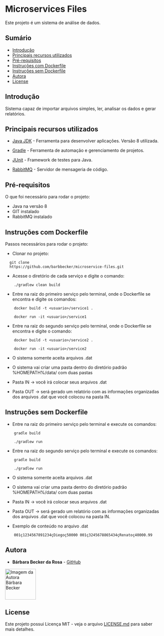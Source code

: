 # Microservices Files

Este projeto é um sistema de análise de dados.

## Sumário

  - [Introdução](#introdu%C3%A7%C3%A3o)
  - [Principais recursos utilizados](#principais-recursos-utilizados)
  - [Pré-requisitos](#pr%C3%A9-requisitos)
  - [Instruções com Dockerfile](#instala%C3%A7%C3%A3o)
  - [Instruções sem Dockerfile](#instala%C3%A7%C3%A3o)
  - [Autora](#autora)
  - [License](#license)

## Introdução

Sistema capaz de importar arquivos simples, ler, analisar os dados e gerar relatórios.

## Principais recursos utilizados

* [Java JDK](https://www.oracle.com/technetwork/java/javase/downloads/jdk8-downloads-2133151.html) - Ferramenta para desenvolver aplicações. Versão 8 utilizada.

* [Gradle](https://gradle.org/) - Ferramenta de automação e gerenciamento de projetos.

* [JUnit](https://junit.org/junit5/) - Framework de testes para Java.

* [RabbitMQ](https://www.rabbitmq.com/) - Servidor de mensageria de código.


## Pré-requisitos

O que foi necessário para rodar o projeto: 

- Java na versão 8
- GIT instalado
- RabbitMQ instalado

## Instruções com Dockerfile

Passos necessários para rodar o projeto: 

- Clonar no projeto: 
```
  git clone 
  https://github.com/barbbecker/microservice-files.git
```

- Acesse o diretório de cada serviço e digite o comando:

```
    ./gradlew clean build
```

- Entre na raiz do primeiro serviço pelo terminal, onde o Dockerfile se encontra e digite os comandos:

```
    docker build -t <usuario>/service1 .
```

```
    docker run -it <usuario>/service1
```

- Entre na raiz do segundo serviço pelo terminal, onde o Dockerfile se encontra e digite o comando:

```
    docker build -t <usuario>/service2 .
```

```
    docker run -it <usuario>/service2
```


- O sistema somente aceita arquivos .dat

- O sistema vai criar uma pasta dentro do diretório padrão %HOMEPATH%/data/ com duas pastas

- Pasta IN -> você irá colocar seus arquivos .dat

- Pasta OUT -> será gerado um relatório com as informações organizadas dos arquivos .dat que você colocou na pasta IN.


## Instruções sem Dockerfile

- Entre na raiz do primeiro serviço pelo terminal e execute os comandos:

```
    gradle build
```

```
    ./gradlew run
```

- Entre na raiz do segundo serviço pelo terminal e execute os comandos:

```
    gradle build
```

```
    ./gradlew run
```

- O sistema somente aceita arquivos .dat

- O sistema vai criar uma pasta dentro do diretório padrão %HOMEPATH%/data/ com duas pastas

- Pasta IN -> você irá colocar seus arquivos .dat

- Pasta OUT -> será gerado um relatório com as informações organizadas dos arquivos .dat que você colocou na pasta IN.


- Exemplo de conteúdo no arquivo .dat

```
    001ç1234567891234çDiegoç50000 001ç3245678865434çRenatoç40000.99
```

## Autora

* **Bárbara Becker da Rosa** -  [GitHub](https://github.com/barbbecker)

<a href="https://github.com/barbbecker">
  <img 
  alt="Imagem da Autora Bárbara Becker" src="https://avatars1.githubusercontent.com/u/39573350?s=460&v=4" width="100">
</a>


## License

Este projeto possui Licença MIT - veja o arquivo [LICENSE.md](LICENSE.md) para saber mais detalhes.
